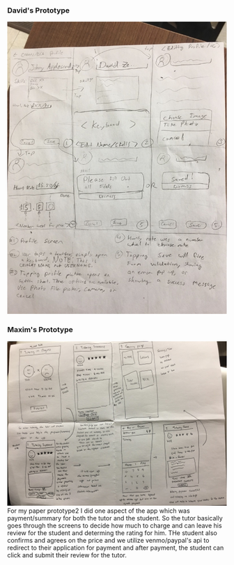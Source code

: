 
### David's Prototype
![david-image](images/paperprot2-david.jpg)

### Maxim's Prototype
![max-image](images/paperprot2-max.jpg)
For my paper prototype2 I did one aspect of the app which was payment/summary for both the tutor and the student. So the tutor basically goes through the screens to decide how much to charge and can leave his review for the student and determing the rating for him. THe student also confirms and agrees on the price and we utilize venmo/paypal's api to redirect to their application for payment and after payment, the student can click and submit their review for the tutor.
